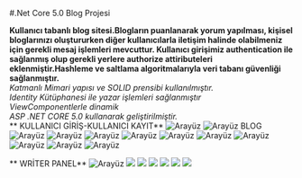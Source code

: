 #.Net Core 5.0 Blog Projesi 


**Kullanıcı tabanlı blog sitesi.Blogların puanlanarak yorum yapılması, kişisel bloglarınızı oluştururken diğer kullanıcılarla iletişim halinde olabilmeniz için gerekli
mesaj işlemleri mevcuttur. Kullanıcı girişimiz authentication ile sağlanmış olup gerekli yerlere authorize attiributeleri eklenmiştir.Hashleme ve saltlama algoritmalarıyla veri tabanı güvenliği sağlanmıştır.** <br/>
*Katmanlı Mimari yapısı ve SOLID prensibi kullanılmıştır.*  <br/>
*Identity Kütüphanesi ile yazar işlemleri sağlanmıştır*  <br/>
*ViewComponentlerle dinamik*  <br/>
*ASP .NET CORE 5.0 kullanarak geliştirilmiştir.*  <br/>
**                       KULLANICI GİRİŞ-KULLANICI KAYIT**
![Arayüz](https://github.com/rabianur412/CoreDemo/blob/main/CoreDemo/wwwroot/github/login.png)
![Arayüz](https://github.com/rabianur412/CoreDemo/blob/main/CoreDemo/wwwroot/github/register.png)
                         BLOG 
![Arayüz](https://github.com/rabianur412/CoreDemo/blob/main/CoreDemo/wwwroot/github/blogindex.png)
![Arayüz](https://github.com/rabianur412/CoreDemo/blob/main/CoreDemo/wwwroot/github/blogreadall1.png)
![Arayüz](https://github.com/rabianur412/CoreDemo/blob/main/CoreDemo/wwwroot/github/blogreadall1.5.png)
![Arayüz](https://github.com/rabianur412/CoreDemo/blob/main/CoreDemo/wwwroot/github/blogreadall2.png)
![Arayüz](https://github.com/rabianur412/CoreDemo/blob/main/CoreDemo/wwwroot/github/blogreadall3.png)
![Arayüz](https://github.com/rabianur412/CoreDemo/blob/main/CoreDemo/wwwroot/github/blogreadallfooter.png)
![Arayüz](https://github.com/rabianur412/CoreDemo/blob/main/CoreDemo/wwwroot/github/contact1.png)
![Arayüz](https://github.com/rabianur412/CoreDemo/blob/main/CoreDemo/wwwroot/github/contactdevam%C4%B1.png)
![Arayüz](https://github.com/rabianur412/CoreDemo/blob/main/CoreDemo/wwwroot/github/hakk%C4%B1m%C4%B1zda.png)
![Arayüz](https://github.com/rabianur412/CoreDemo/blob/main/CoreDemo/wwwroot/github/hakk%C4%B1m%C4%B1zdadevam%C4%B1.png)

**                       WRİTER PANEL**
![Arayüz](https://github.com/rabianur412/CoreDemo/blob/main/CoreDemo/wwwroot/github/yazarpaneli.png)
![](https://github.com/rabianur412/CoreDemo/blob/main/CoreDemo/wwwroot/github/yazarpaneli2.png)
![](https://github.com/rabianur412/CoreDemo/blob/main/CoreDemo/wwwroot/github/yazarpaneli3.png)
![](https://github.com/rabianur412/CoreDemo/blob/main/CoreDemo/wwwroot/github/yazarpaneli4.png)
![](https://github.com/rabianur412/CoreDemo/blob/main/CoreDemo/wwwroot/github/yazarpaneli5.png)
![](https://github.com/rabianur412/CoreDemo/blob/main/CoreDemo/wwwroot/github/yazarpanelihakankavi.png)
![](https://github.com/rabianur412/CoreDemo/blob/main/CoreDemo/wwwroot/github/yazarpanelihakankavii.png)
